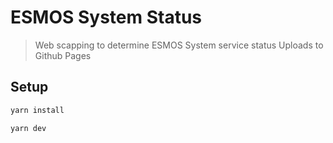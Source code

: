 # ESMOS System Status

> Web scapping to determine ESMOS System service status
> Uploads to Github Pages

## Setup

```bash
yarn install

yarn dev
```

